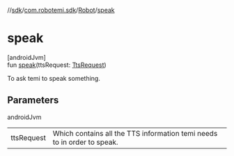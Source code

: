 //[sdk](../../../index.md)/[com.robotemi.sdk](../index.md)/[Robot](index.md)/[speak](speak.md)

# speak

[androidJvm]\
fun [speak](speak.md)(ttsRequest: [TtsRequest](../-tts-request/index.md))

To ask temi to speak something.

## Parameters

androidJvm

| | |
|---|---|
| ttsRequest | Which contains all the TTS information temi needs to in order to speak. |
